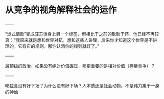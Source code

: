 # 从竞争的视角解释社会的运作

——

“泷式情歌”变成汪苏泷身上另一个标签，但相比于之前的耿耿于怀，他已经不再较真：“我原来就是想和世界对抗，想和这些人讲理，后来你才知道这个世界是不讲理的。它有它的规则，那你认清你的规则就好了。”

——

最顶级的政治，如果没有绝对价值碾压，那更重要的是相对价值（存量竞争）？

——

吃独食没有好下场？为什么没有好下场？人本质还是社会动物，不是伟力集于一身的神仙
